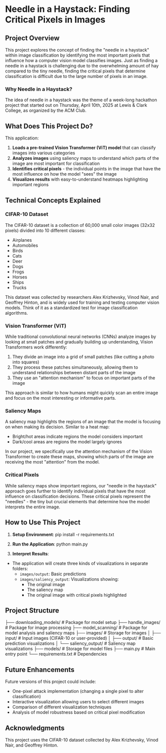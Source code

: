 # Needle in a Haystack: Finding Critical Pixels in Images

## Project Overview

This project explores the concept of finding the "needle in a haystack" within image classification by identifying the most important pixels that influence how a computer vision model classifies images. Just as finding a needle in a haystack is challenging due to the overwhelming amount of hay compared to the tiny needle, finding the critical pixels that determine classification is difficult due to the large number of pixels in an image. 

### Why Needle in a Haystack?

The idea of needle in a haystack was the theme of a week-long hackathon project that started out on Thursday, April 10th, 2025 at Lewis & Clark College, as organized by the ACM Club. 

## What Does This Project Do?

This application:

1. **Loads a pre-trained Vision Transformer (ViT) model** that can classify images into various categories
2. **Analyzes images** using saliency maps to understand which parts of the image are most important for classification
3. **Identifies critical pixels** - the individual points in the image that have the most influence on how the model "sees" the image
4. **Visualizes results** with easy-to-understand heatmaps highlighting important regions

## Technical Concepts Explained

### CIFAR-10 Dataset

The CIFAR-10 dataset is a collection of 60,000 small color images (32x32 pixels) divided into 10 different classes:
- Airplanes
- Automobiles
- Birds
- Cats
- Deer
- Dogs
- Frogs
- Horses
- Ships
- Trucks

This dataset was collected by researchers Alex Krizhevsky, Vinod Nair, and Geoffrey Hinton, and is widely used for training and testing computer vision models. Think of it as a standardized test for image classification algorithms.

### Vision Transformer (ViT)

While traditional convolutional neural networks (CNNs) analyze images by looking at small patches and gradually building up understanding, Vision Transformers work differently:

1. They divide an image into a grid of small patches (like cutting a photo into squares)
2. They process these patches simultaneously, allowing them to understand relationships between distant parts of the image
3. They use an "attention mechanism" to focus on important parts of the image

This approach is similar to how humans might quickly scan an entire image and focus on the most interesting or informative parts.

### Saliency Maps

A saliency map highlights the regions of an image that the model is focusing on when making its decision. Similar to a heat map:
- Bright/hot areas indicate regions the model considers important
- Dark/cool areas are regions the model largely ignores

In our project, we specifically use the attention mechanism of the Vision Transformer to create these maps, showing which parts of the image are receiving the most "attention" from the model.

### Critical Pixels

While saliency maps show important regions, our "needle in the haystack" approach goes further to identify individual pixels that have the most influence on classification decisions. These critical pixels represent the "needles" - the tiny but crucial elements that determine how the model interprets the entire image.

## How to Use This Project

1. **Setup Environment**:
pip install -r requirements.txt

2. **Run the Application**:
python main.py

3. **Interpret Results**:
- The application will create three kinds of visualizations in separate folders:
  - `images/output`: Basic predictions
  - `images/saliency_output`: Visualizations showing:
    - The original image
    - The saliency map
    - The original image with critical pixels highlighted

## Project Structure
├── downloading_models/      # Package for model setup
├── handle_images/           # Package for image processing
├── model_scanning/          # Package for model analysis and saliency maps
├── images/                  # Storage for images
│   ├── input/               # Input images (CIFAR-10 or user-provided)
│   ├── output/              # Basic prediction visualizations
│   └── saliency_output/     # Saliency map visualizations
├── models/                  # Storage for model files
├── main.py                  # Main entry point
└── requirements.txt         # Dependencies

## Future Enhancements

Future versions of this project could include:
- One-pixel attack implementation (changing a single pixel to alter classification)
- Interactive visualization allowing users to select different images
- Comparison of different visualization techniques
- Analysis of model robustness based on critical pixel modification

## Acknowledgments

This project uses the CIFAR-10 dataset collected by Alex Krizhevsky, Vinod Nair, and Geoffrey Hinton.

